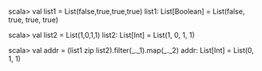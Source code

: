 
scala> val list1 = List(false,true,true,true)
list1: List[Boolean] = List(false, true, true, true)

scala> val list2 = List(1,0,1,1)
list2: List[Int] = List(1, 0, 1, 1)

scala> val addr = (list1 zip list2).filter(_.\_1).map(\_._2)
addr: List[Int] = List(0, 1, 1)
